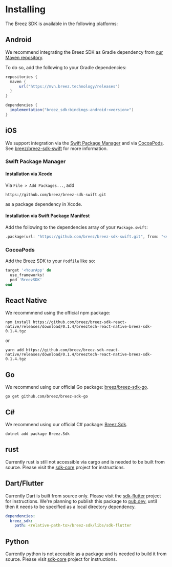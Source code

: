 # Installing

The Breez SDK is available in the following platforms:

## Android

We recommend integrating the Breez SDK as Gradle dependency from [our Maven repository](https://mvn.breez.technology/releases).

To do so, add the following to your Gradle dependencies:

```gradle
repositories {
  maven {
      url("https://mvn.breez.technology/releases")
  }
}

dependencies {
  implementation("breez_sdk:bindings-android:<version>")
}
```

## iOS

We support integration via the [Swift Package Manager](https://www.swift.org/package-manager/) and via [CocoaPods](https://cocoapods.org/).
See [breez/breez-sdk-swift](https://github.com/breez/breez-sdk-swift) for more information.

### Swift Package Manager

#### Installation via Xcode

Via `File > Add Packages...`, add

```
https://github.com/breez/breez-sdk-swift.git
```

as a package dependency in Xcode.

#### Installation via Swift Package Manifest

Add the following to the dependencies array of your `Package.swift`:

``` swift
.package(url: "https://github.com/breez/breez-sdk-swift.git", from: "<version>"),
```

### CocoaPods

Add the Breez SDK to your `Podfile` like so:

``` ruby
target '<YourApp' do
  use_frameworks!
  pod 'BreezSDK'
end
```

## React Native

We recommmend using the official npm package:

```console
npm install https://github.com/breez/breez-sdk-react-native/releases/download/0.1.4/breeztech-react-native-breez-sdk-0.1.4.tgz
```
or
```console
yarn add https://github.com/breez/breez-sdk-react-native/releases/download/0.1.4/breeztech-react-native-breez-sdk-0.1.4.tgz
```

## Go

We recommend using our official Go package: [breez/breez-sdk-go](https://github.com/breez/breez-sdk-go).

```console
go get github.com/breez/breez-sdk-go
```

## C#

We recommend using our official C# package: [Breez.Sdk](https://www.nuget.org/packages/Breez.Sdk).

```console
dotnet add package Breez.Sdk
```

## rust

Currently rust is still not accessible via cargo and is needed to be built from source. Please visit the [sdk-core](https://github.com/breez/breez-sdk/tree/main/libs/sdk-core) project for instructions.

## Dart/Flutter
Currently Dart is built from source only. Please visit the [sdk-flutter](https://github.com/breez/breez-sdk/tree/main/libs/sdk-flutter#readme) project for instructions. We're planning to publish this package to [pub.dev](https://pub.dev/), until then it needs to be specified as a local directory dependency.

```yaml
dependencies:
  breez_sdk:
    path: <relative-path-to>/breez-sdk/libs/sdk-flutter
```
## Python

Currently python is not acceable as a package and is needed to build it from source. Please visit [sdk-core](https://github.com/breez/breez-sdk/tree/main/libs/sdk-bindings#python) project for instructions.
